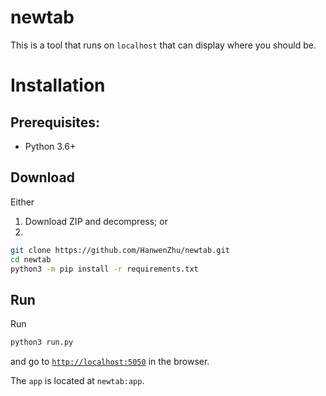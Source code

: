 # newtab
This is a tool that runs on `localhost` that can display where you should be.

# Installation
## Prerequisites:
- Python 3.6+

## Download
Either
1. Download ZIP and decompress; or
2.
```sh
git clone https://github.com/HanwenZhu/newtab.git
cd newtab
python3 -m pip install -r requirements.txt
```

## Run
Run
```sh
python3 run.py
```
and go to [`http://localhost:5050`](http://localhost:5050) in the browser.

The `app` is located at `newtab:app`.
